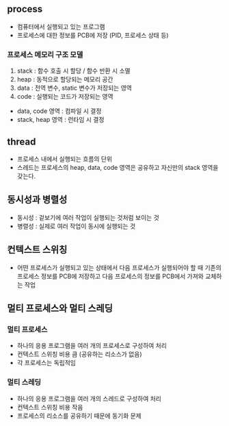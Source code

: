 ## process

- 컴퓨터에서 실행되고 있는 프로그램
- 프로세스에 대한 정보를 PCB에 저장 (PID, 프로세스 상태 등)

### 프로세스 메모리 구조 모델

1. stack : 함수 호출 시 할당 / 함수 반환 시 소멸
2. heap : 동적으로 할당되는 메모리 공간
3. data : 전역 변수, static 변수가 저장되는 영역
4. code : 실행되는 코드가 저장되는 영역

- data, code 영역 : 컴파일 시 결정
- stack, heap 영역 : 런타임 시 결정

## thread

- 프로세스 내에서 실행되는 흐름의 단위
- 스레드는 프로세스의 heap, data, code 영역은 공유하고 자신만의 stack 영역을 갖는다.

## 동시성과 병렬성

- 동시성 : 겉보기에 여러 작업이 실행되는 것처럼 보이는 것
- 병렬성 : 실제로 여러 작업이 동시에 실행되는 것

## 컨텍스트 스위칭

- 어떤 프로세스가 실행되고 있는 상태에서 다음 프로세스가 실행되어야 할 때 기존의 프로세스 정보를 PCB에 저장하고 다음 프로세스의 정보를 PCB에서 가져와 교체하는 작업

## 멀티 프로세스와 멀티 스레딩

### 멀티 프로세스

- 하나의 응용 프로그램을 여러 개의 프로세스로 구성하여 처리
- 컨텍스트 스위칭 비용 큼 (공유하는 리소스가 없음)
- 각 프로세스는 독립적임

### 멀티 스레딩

- 하나의 응용 프로그램을 여러 개의 스레드로 구성하여 처리
- 컨텍스트 스위칭 비용 작음
- 프로세스의 리소스를 공유하기 때문에 동기화 문제
